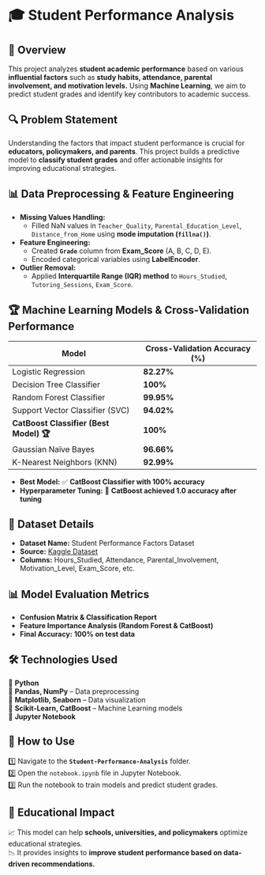 # 🎓 Student Performance Analysis  

## 📌 Overview  
This project analyzes **student academic performance** based on various **influential factors** such as **study habits, attendance, parental involvement, and motivation levels.** Using **Machine Learning**, we aim to predict student grades and identify key contributors to academic success.  

## 🔍 Problem Statement  
Understanding the factors that impact student performance is crucial for **educators, policymakers, and parents**. This project builds a predictive model to **classify student grades** and offer actionable insights for improving educational strategies.  

## 📊 Data Preprocessing & Feature Engineering  
- **Missing Values Handling:**  
  - Filled NaN values in `Teacher_Quality`, `Parental_Education_Level`, `Distance_from_Home` using **mode imputation (`fillna()`)**.  
- **Feature Engineering:**  
  - Created **`Grade`** column from **Exam_Score** (A, B, C, D, E).  
  - Encoded categorical variables using **LabelEncoder**.  
- **Outlier Removal:**  
  - Applied **Interquartile Range (IQR) method** to `Hours_Studied`, `Tutoring_Sessions`, `Exam_Score`.  

## 🏆 Machine Learning Models & Cross-Validation Performance  
| Model | Cross-Validation Accuracy (%) |  
|--------|----------------------------|  
| Logistic Regression | **82.27%** |  
| Decision Tree Classifier | **100%** |  
| Random Forest Classifier | **99.95%** |  
| Support Vector Classifier (SVC) | **94.02%** |  
| **CatBoost Classifier (Best Model) 🏆** | **100%** |  
| Gaussian Naïve Bayes | **96.66%** |  
| K-Nearest Neighbors (KNN) | **92.99%** |  

- **Best Model:** ✅ **CatBoost Classifier with 100% accuracy**  
- **Hyperparameter Tuning:** 🎯 **CatBoost achieved 1.0 accuracy after tuning**  

## 📂 Dataset Details  
- **Dataset Name:** Student Performance Factors Dataset  
- **Source:** [Kaggle Dataset](https://www.kaggle.com/datasets/lainguyn123/student-performance-factors)  
- **Columns:** Hours_Studied, Attendance, Parental_Involvement, Motivation_Level, Exam_Score, etc.  

## 📊 Model Evaluation Metrics  
- **Confusion Matrix & Classification Report**  
- **Feature Importance Analysis (Random Forest & CatBoost)**  
- **Final Accuracy:** **100% on test data**  

## 🛠 Technologies Used  
🔹 **Python**  
🔹 **Pandas, NumPy** – Data preprocessing  
🔹 **Matplotlib, Seaborn** – Data visualization  
🔹 **Scikit-Learn, CatBoost** – Machine Learning models  
🔹 **Jupyter Notebook**  

## 🚀 How to Use  
1️⃣ Navigate to the **`Student-Performance-Analysis`** folder.  
2️⃣ Open the `notebook.ipynb` file in Jupyter Notebook.  
3️⃣ Run the notebook to train models and predict student grades.  

## 📌 Educational Impact  
📈 This model can help **schools, universities, and policymakers** optimize educational strategies.  
📉 It provides insights to **improve student performance based on data-driven recommendations.**  
